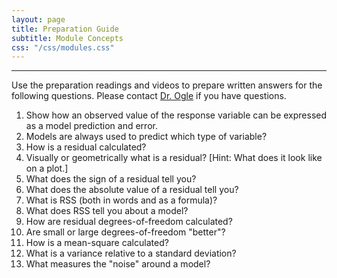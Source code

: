 ```yaml
---
layout: page
title: Preparation Guide
subtitle: Module Concepts
css: "/css/modules.css"
---
```


----

<div class="alert alert-warning">
Use the preparation readings and videos to prepare written answers for the following questions. Please contact <a href="mailto:dogle@northland.edu">Dr. Ogle</a> if you have questions.
</div>

1. Show how an observed value of the response variable can be expressed as a model prediction and error.
1. Models are always used to predict which type of variable?
1. How is a residual calculated?
1. Visually or geometrically what is a residual? [Hint: What does it look like on a plot.]
1. What does the sign of a residual tell you?
1. What does the absolute value of a residual tell you?
1. What is RSS (both in words and as a formula)?
1. What does RSS tell you about a model?
1. How are residual degrees-of-freedom calculated?
1. Are small or large degrees-of-freedom "better"?
1. How is a mean-square calculated?
1. What is a variance relative to a standard deviation?
1. What measures the "noise" around a model?
